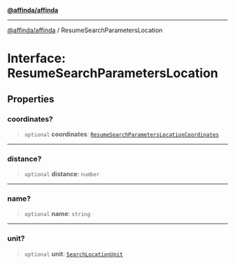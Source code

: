 [**@affinda/affinda**](../README.md)

***

[@affinda/affinda](../globals.md) / ResumeSearchParametersLocation

# Interface: ResumeSearchParametersLocation

## Properties

### coordinates?

> `optional` **coordinates**: [`ResumeSearchParametersLocationCoordinates`](ResumeSearchParametersLocationCoordinates.md)

***

### distance?

> `optional` **distance**: `number`

***

### name?

> `optional` **name**: `string`

***

### unit?

> `optional` **unit**: [`SearchLocationUnit`](../type-aliases/SearchLocationUnit.md)
